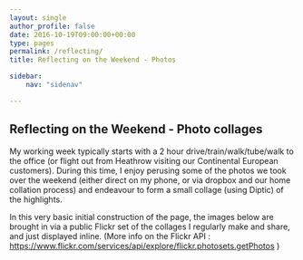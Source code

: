 ```yaml
---
layout: single
author_profile: false
date: 2016-10-19T09:00:00+00:00
type: pages
permalink: /reflecting/
title: Reflecting on the Weekend - Photos

sidebar:
    nav: "sidenav"

---
```

## Reflecting on the Weekend - Photo collages

My working week typically starts with a 2 hour drive/train/walk/tube/walk to the office (or flight out from Heathrow visiting our Continental European customers). During this time, I enjoy perusing some of the photos we took over the weekend (either direct on my phone, or via dropbox and our home collation process) and endeavour to form a small collage (using Diptic) of the highlights.

In this very basic initial construction of the page, the images below are brought in via a public Flickr set of the collages I regularly make and share, and just displayed inline.
(More info on the Flickr API : https://www.flickr.com/services/api/explore/flickr.photosets.getPhotos )

<article>

<script src="https://cdnjs.cloudflare.com/ajax/libs/jquery/3.1.0/jquery.min.js"></script>

<script type="text/javascript">
$(function() {
    console.log( "ready!" );

    var endpoint = "https://api.flickr.com/services/rest/"
    var apiKey = "4912feac8c866a2c76b84eca4bb55442";
    var photosetId = "72157671649272141";
    var extras = "url_sq,url_t,url_s,url_m,url_o";
    var method = "flickr.photosets.getPhotos";

    var request = endpoint+"?method="+method+
                "&api_key="+apiKey+
                "&photoset_id="+photosetId+
                "&extras="+extras+
                "&format=json&jsoncallback=?";
    $.getJSON(request,buildGallery);

    function buildGallery(data,result){
        if(result=="success"){
            var photos = data.photoset.photo;
            for(var i=0; i<photos.length; i++){
                $('<img class="gallery_image" >').attr("src",photos[i].url_m).appendTo("article");
            }
        }
    }
});
</script>

</article>
